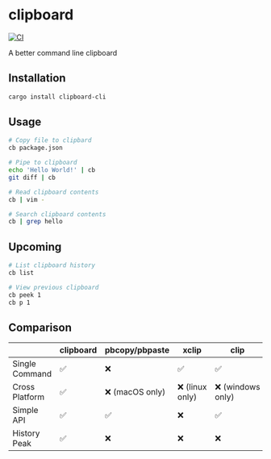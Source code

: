 # clipboard

[![CI](https://github.com/amilajack/clipboard/actions/workflows/ci.yml/badge.svg)](https://github.com/amilajack/clipboard/actions/workflows/ci.yml)

A better command line clipboard

## Installation

```bash
cargo install clipboard-cli
```

## Usage

```bash
# Copy file to clipbard
cb package.json

# Pipe to clipboard
echo 'Hello World!' | cb
git diff | cb

# Read clipboard contents
cb | vim -

# Search clipboard contents
cb | grep hello
```

## Upcoming

```bash
# List clipboard history
cb list

# View previous clipboard
cb peek 1
cb p 1
```

## Comparison

|                | **clipboard** | pbcopy/pbpaste  | xclip           | clip              |
| -------------- | ------------- | --------------- | --------------- | ----------------- |
| Single Command | ✅            | ❌              | ✅              | ✅                |
| Cross Platform | ✅            | ❌ (macOS only) | ❌ (linux only) | ❌ (windows only) |
| Simple API     | ✅            | ✅              | ❌              | ✅                |
| History Peak   | ✅            | ❌              | ❌              | ❌                |
